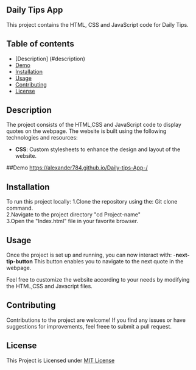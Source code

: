 ## Daily Tips App

This project contains the HTML, CSS and JavaScript code for Daily Tips.

## Table of contents

- [Description] (#description)
- [Demo](#demo)
- [Installation](#installion)
- [Usage](#Usage)
- [Contributing](#Contributing)
- [License](#license)

 ## Description

 The project consists of the HTML,CSS and JavaScript code to display quotes on the webpage.
 The website is built using the following technologies and resources:

 - **CSS**: Custom stylesheets to enhance the design and layout of the website.


 ##Demo
 https://alexander784.github.io/Daily-tips-App-/


 ## Installation

 To run this project locally:
 1.Clone the repository using the: Git clone command. <br>
 2.Navigate to the project directory "cd Project-name"<br>
 3.Open the "Index.html" file in your favorite browser.

 ## Usage
 Once the project is set up and running, you can now interact with:
 -**next-tip-button** This button enables you to navigate to the next quote in the webpage.

 Feel free to customize the website according to your needs by modifying the HTML,CSS and Javacript files.

 ## Contributing
 Contributions to the project are welcome! If you find any issues or have suggestions for improvements, feel freee to submit a pull request.

 ## License
 This Project is Licensed under [MIT License](LICENSE)
 